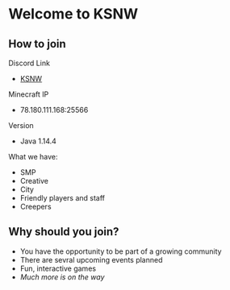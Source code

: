 # Welcome to KSNW

## How to join

Discord Link
* [KSNW](https://discord.gg/jDCTrmD)


Minecraft IP
* 78.180.111.168:25566
 
 
 Version
 * Java 1.14.4

What we have:
* SMP
* Creative
* City
* Friendly players and staff
* Creepers


## Why should you join?

* You have the opportunity to be part of a growing community
* There are sevral upcoming events planned
* Fun, interactive games
* *Much more is on the way*
